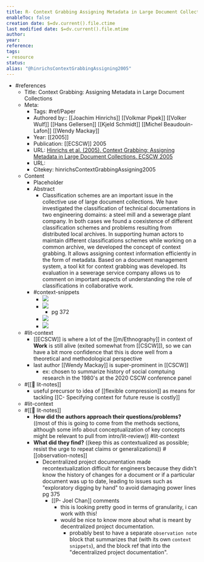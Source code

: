 ```yaml
---
title: R- Context Grabbing Assigning Metadata in Large Document Collections
enableToc: false
creation date: $=dv.current().file.ctime
last modified date: $=dv.current().file.mtime
author: 
year: 
reference: 
tags:
- resource
status: 
alias: "@hinrichsContextGrabbingAssigning2005"
---
```


- #references
    - Title: Context Grabbing: Assigning Metadata in Large Document Collections
    - Meta:
        - Tags: #ref/Paper
        - Authored by:: [[Joachim Hinrichs]] [[Volkmar Pipek]] [[Volker Wulf]] [[Hans Gellersen]] [[Kjeld Schmidt]] [[Michel Beaudouin-Lafon]] [[Wendy Mackay]] 
        - Year: [[2005]]
        - Publication: [[ECSCW]] 2005
        - URL: [Hinrichs et al. (2005). Context Grabbing: Assigning Metadata in Large Document Collections. ECSCW 2005](undefined)
        - URL: 
        - Citekey: hinrichsContextGrabbingAssigning2005
    - Content
        - Placeholder
        - Abstract
            - Classification schemes are an important issue in the collective use of large document collections. We have investigated the classification of technical documentations in two engineering domains: a steel mill and a sewerage plant company. In both cases we found a coexistence of different classification schemes and problems resulting from distributed local archives. In supporting human actors to maintain different classifications schemes while working on a common archive, we developed the concept of context grabbing. It allows assigning context information efficiently in the form of metadata. Based on a document management system, a tool kit for context grabbing was developed. Its evaluation in a sewerage service company allows us to comment on important aspects of understanding the role of classifications in collaborative work.
        - #context-snippets
            - ![](https://firebasestorage.googleapis.com/v0/b/firescript-577a2.appspot.com/o/imgs%2Fapp%2Fmegacoglab%2FYhHuwMz8Tp.png?alt=media&token=acf224fa-df96-4689-9ec0-abe2881f1cd9)
            - ![](https://firebasestorage.googleapis.com/v0/b/firescript-577a2.appspot.com/o/imgs%2Fapp%2Fmegacoglab%2FpX4rNj7Qga.png?alt=media&token=5919f57c-dac8-4bea-b75d-078a1629bd61)
                - pg 372
            - ![](https://firebasestorage.googleapis.com/v0/b/firescript-577a2.appspot.com/o/imgs%2Fapp%2Fmegacoglab%2FJ2Sqr7nsSy.png?alt=media&token=a5f60919-328e-43b9-8b79-d9043f2ba5d8)
            - ![](https://firebasestorage.googleapis.com/v0/b/firescript-577a2.appspot.com/o/imgs%2Fapp%2Fmegacoglab%2F7zrr6dqDHb.png?alt=media&token=b9d89e5a-f88c-473c-a7e3-04e6e0cac621)
    - #lit-context
        - [[ECSCW]] is where a lot of the [[m/Ethnography]] in context of **Work** is still alive (exited somewhat from [[CSCW]]), so we can have a bit more confidence that this is done well from a theoretical and methodological perspective
        - last author [[Wendy Mackay]] is super-prominent in [[CSCW]]
            - ex: chosen to summarize history of social comptuing research in the 1980's at the 2020 CSCW conference panel
    - #[[📝 lit-notes]]
        - useful precursor to idea of [[flexible compression]] as means for tackling [[C- Specifying context for future reuse is costly]]
    - #lit-context
    - #[[📝 lit-notes]]
        - **How did the authors approach their questions/problems?** ((most of this is going to come from the methods sections, although some info about conceptualization of key concepts might be relevant to pull from intro/lit-review)) #lit-context
        - **What did they find?** ((keep this as contextualized as possible; resist the urge to repeat claims or generalizations)) #[[observation-notes]]
            - Decentralized project documentation made recontextualization difficult for engineers because they didn't know the history of changes for a document or if a particular document was up to date, leading to issues such as "exploratory digging by hand" to avoid damaging power lines pg 375
                - [[P- Joel Chan]] comments
                    - this is looking pretty good in terms of granularity, i can work with this!
                    - would be nice to know more about what is meant by decentralized project documentation. 
                        - probably best to have a separate `observation note` block that summarizes that (with its own `context snippets`), and the block ref that into the "decentralized project documentation". 